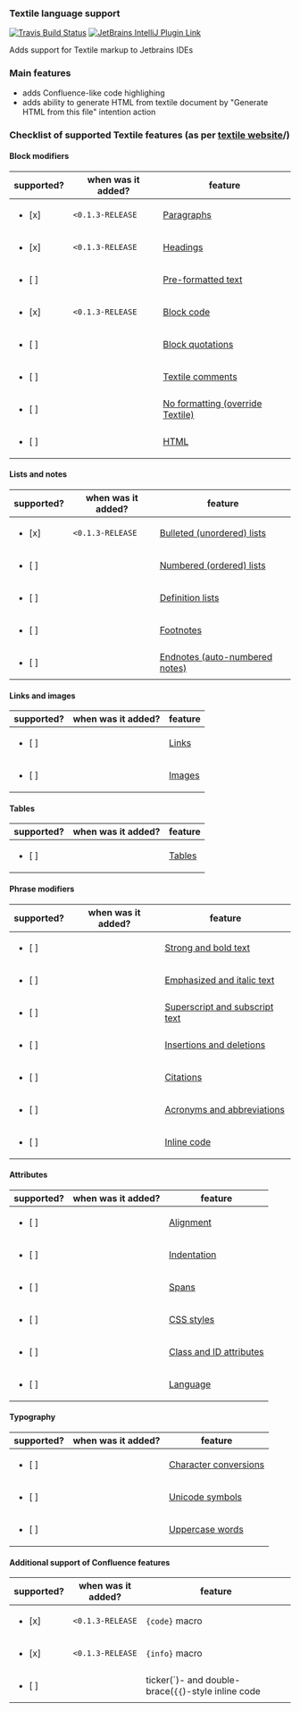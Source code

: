 ### Textile language support

[![Travis Build Status](https://travis-ci.com/stasmihailov/intellij-textile.svg?branch=master)](https://travis-ci.com/github/stasmihailov/intellij-textile)
[![JetBrains IntelliJ Plugin Link](https://img.shields.io/jetbrains/plugin/d/com.potniype4kin.intellij-textile)](https://plugins.jetbrains.com/plugin/14204)

Adds support for Textile markup to Jetbrains IDEs

### Main features
* adds Confluence-like code highlighing
* adds ability to generate HTML from textile document by "Generate HTML from this file" intention action

### Checklist of supported Textile features (as per [textile website](https://textile-lang.com)/)

#### Block modifiers
| supported? | when was it added? | feature |
| --- | --- | --- |
| <ul><li>[x] | `<0.1.3-RELEASE` | [Paragraphs](https://textile-lang.com/doc/paragraphs) |
| <ul><li>[x] | `<0.1.3-RELEASE` | [Headings](https://textile-lang.com/doc/headings) |
| <ul><li>[ ] | | [Pre-formatted text](https://textile-lang.com/doc/pre-formatted-text) |
| <ul><li>[x] | `<0.1.3-RELEASE` | [Block code](https://textile-lang.com/doc/block-code) |
| <ul><li>[ ] | | [Block quotations](https://textile-lang.com/doc/block-quotations) |
| <ul><li>[ ] | | [Textile comments](https://textile-lang.com/doc/textile-comments) |
| <ul><li>[ ] | | [No formatting (override Textile)](https://textile-lang.com/doc/no-textile-processing) |
| <ul><li>[ ] | | [HTML](https://textile-lang.com/doc/html) |

#### Lists and notes
| supported? | when was it added? | feature |
| --- | --- | --- |
| <ul><li>[x] | `<0.1.3-RELEASE` | [Bulleted (unordered) lists](https://textile-lang.com/doc/bulleted-unordered-lists) |
| <ul><li>[ ] | | [Numbered (ordered) lists](https://textile-lang.com/doc/numbered-ordered-lists) |
| <ul><li>[ ] | | [Definition lists](https://textile-lang.com/doc/definition-lists) |
| <ul><li>[ ] | | [Footnotes](https://textile-lang.com/doc/footnotes) |
| <ul><li>[ ] | | [Endnotes (auto-numbered notes)](https://textile-lang.com/doc/auto-numbered-notes) |

#### Links and images
| supported? | when was it added? | feature |
| --- | --- | --- |
| <ul><li>[ ] | | [Links](https://textile-lang.com/doc/links) |
| <ul><li>[ ] | | [Images](https://textile-lang.com/doc/images) |

#### Tables
| supported? | when was it added? | feature |
| --- | --- | --- |
| <ul><li>[ ] | | [Tables](https://textile-lang.com/doc/tables) |

#### Phrase modifiers
| supported? | when was it added? | feature |
| --- | --- | --- |
| <ul><li>[ ] | | [Strong and bold text](https://textile-lang.com/doc/strong-and-bold-text) |
| <ul><li>[ ] | | [Emphasized and italic text](https://textile-lang.com/doc/emphasized-and-italic-text) |
| <ul><li>[ ] | | [Superscript and subscript text](https://textile-lang.com/doc/subscript-and-superscript-text) |
| <ul><li>[ ] | | [Insertions and deletions](https://textile-lang.com/doc/insertions-and-deletions) |
| <ul><li>[ ] | | [Citations](https://textile-lang.com/doc/citations) |
| <ul><li>[ ] | | [Acronyms and abbreviations](https://textile-lang.com/doc/acronyms-abbreviations) |
| <ul><li>[ ] | | [Inline code](https://textile-lang.com/doc/inline-code) |

#### Attributes
| supported? | when was it added? | feature |
| --- | --- | --- |
| <ul><li>[ ] | | [Alignment](https://textile-lang.com/doc/text-alignment) |
| <ul><li>[ ] | | [Indentation](https://textile-lang.com/doc/indentation) |
| <ul><li>[ ] | | [Spans](https://textile-lang.com/doc/spans) |
| <ul><li>[ ] | | [CSS styles](https://textile-lang.com/doc/css-styles) |
| <ul><li>[ ] | | [Class and ID attributes](https://textile-lang.com/doc/classes-and-ids) |
| <ul><li>[ ] | | [Language](https://textile-lang.com/doc/language) |

#### Typography
| supported? | when was it added? | feature |
| --- | --- | --- |
| <ul><li>[ ] | | [Character conversions](https://textile-lang.com/doc/special-characters) |
| <ul><li>[ ] | | [Unicode symbols](https://textile-lang.com/doc/unicode-symbols) |
| <ul><li>[ ] | | [Uppercase words](https://textile-lang.com/doc/uppercase-words) |

#### Additional support of Confluence features
| supported? | when was it added? | feature |
| --- | --- | --- |
| <ul><li>[x] | `<0.1.3-RELEASE` | `{code}` macro |
| <ul><li>[x] | `<0.1.3-RELEASE` | `{info}` macro |
| <ul><li>[ ] | | ticker(\`)- and double-brace(`{{`)-style inline code |
